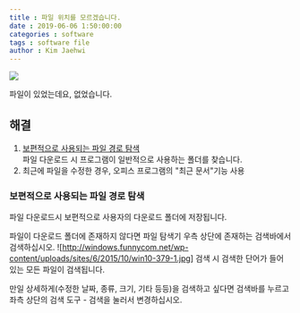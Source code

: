 ```yaml
---
title : 파일 위치를 모르겠습니다.
date : 2019-06-06 1:50:00:00
categories : software
tags : software file
author : Kim Jaehwi
---
```

[![](https://img.shields.io/badge/%EC%A0%81%EC%9A%A9%20%EB%B2%94%EC%9C%84-%EB%B3%B4%ED%8E%B8%EC%A0%81-brightgreen.svg)](/what-is-range-badge/)

파일이 있었는데요, 없었습니다.

해결
----
1. [보편적으로 사용되는 파일 경로 탐색](#보편적으로-사용되는-파일-경로-탐색)  
파일 다운로드 시 프로그램이 일반적으로 사용하는 폴더를 찾습니다.
1. 최근에 파일을 수정한 경우, 오피스 프로그램의 "최근 문서"기능 사용 

### 보편적으로 사용되는 파일 경로 탐색 
파일 다운로드시 보편적으로 사용자의 다운로드 폴더에 저장됩니다.

파일이 다운로드 폴더에 존재하지 않다면 파일 탐색기 우측 상단에 존재하는 검색바에서 검색하십시오.
![http://windows.funnycom.net/wp-content/uploads/sites/6/2015/10/win10-379-1.jpg]
검색 시 검색한 단어가 들어 있는 모든 파일이 검색됩니다.

만일 상세하게(수정한 날짜, 종류, 크기, 기타 등등)을 검색하고 싶다면 검색바를 누르고 좌측 상단의 검색 도구 - 검색을 눌러서 변경하십시오.
